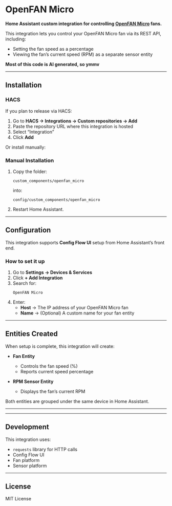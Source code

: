 # OpenFAN Micro

**Home Assistant custom integration for controlling [OpenFAN Micro](https://docs.sasakaranovic.com/openfan_micro/) fans.**

This integration lets you control your OpenFAN Micro fan via its REST API, including:
- Setting the fan speed as a percentage
- Viewing the fan’s current speed (RPM) as a separate sensor entity

**Most of this code is AI generated, so ymmv**

---

## Installation

### HACS

If you plan to release via HACS:

1. Go to **HACS → Integrations → Custom repositories → Add**
2. Paste the repository URL where this integration is hosted
3. Select “Integration”
4. Click **Add**

Or install manually:

### Manual Installation

1. Copy the folder:
    ```
    custom_components/openfan_micro
    ```
    into:
    ```
    config/custom_components/openfan_micro
    ```

2. Restart Home Assistant.

---

## Configuration

This integration supports **Config Flow UI** setup from Home Assistant’s front end.

### How to set it up

1. Go to **Settings → Devices & Services**
2. Click **+ Add Integration**
3. Search for:
    ```
    OpenFAN Micro
    ```
4. Enter:
    - **Host** → The IP address of your OpenFAN Micro fan
    - **Name** → (Optional) A custom name for your fan entity

---

## Entities Created

When setup is complete, this integration will create:

- **Fan Entity**
    - Controls the fan speed (%)
    - Reports current speed percentage

- **RPM Sensor Entity**
    - Displays the fan’s current RPM

Both entities are grouped under the same device in Home Assistant.

---

---

## Development

This integration uses:
- `requests` library for HTTP calls
- Config Flow UI
- Fan platform
- Sensor platform

---

## License

MIT License
